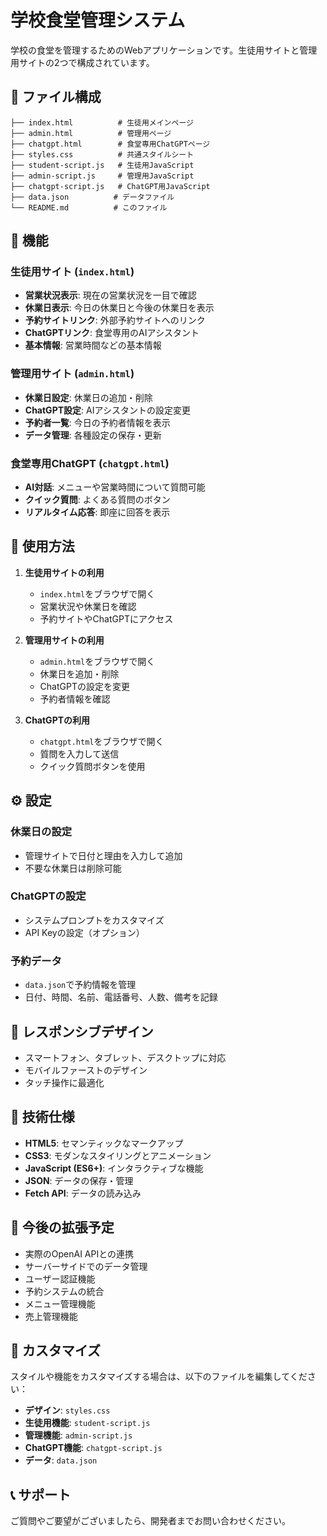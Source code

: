 # 学校食堂管理システム

学校の食堂を管理するためのWebアプリケーションです。生徒用サイトと管理用サイトの2つで構成されています。

## 📁 ファイル構成

```
├── index.html          # 生徒用メインページ
├── admin.html          # 管理用ページ
├── chatgpt.html        # 食堂専用ChatGPTページ
├── styles.css          # 共通スタイルシート
├── student-script.js   # 生徒用JavaScript
├── admin-script.js     # 管理用JavaScript
├── chatgpt-script.js   # ChatGPT用JavaScript
├── data.json          # データファイル
└── README.md          # このファイル
```

## 🎯 機能

### 生徒用サイト (`index.html`)
- **営業状況表示**: 現在の営業状況を一目で確認
- **休業日表示**: 今日の休業日と今後の休業日を表示
- **予約サイトリンク**: 外部予約サイトへのリンク
- **ChatGPTリンク**: 食堂専用のAIアシスタント
- **基本情報**: 営業時間などの基本情報

### 管理用サイト (`admin.html`)
- **休業日設定**: 休業日の追加・削除
- **ChatGPT設定**: AIアシスタントの設定変更
- **予約者一覧**: 今日の予約者情報を表示
- **データ管理**: 各種設定の保存・更新

### 食堂専用ChatGPT (`chatgpt.html`)
- **AI対話**: メニューや営業時間について質問可能
- **クイック質問**: よくある質問のボタン
- **リアルタイム応答**: 即座に回答を表示

## 🚀 使用方法

1. **生徒用サイトの利用**
   - `index.html`をブラウザで開く
   - 営業状況や休業日を確認
   - 予約サイトやChatGPTにアクセス

2. **管理用サイトの利用**
   - `admin.html`をブラウザで開く
   - 休業日を追加・削除
   - ChatGPTの設定を変更
   - 予約者情報を確認

3. **ChatGPTの利用**
   - `chatgpt.html`をブラウザで開く
   - 質問を入力して送信
   - クイック質問ボタンを使用

## ⚙️ 設定

### 休業日の設定
- 管理サイトで日付と理由を入力して追加
- 不要な休業日は削除可能

### ChatGPTの設定
- システムプロンプトをカスタマイズ
- API Keyの設定（オプション）

### 予約データ
- `data.json`で予約情報を管理
- 日付、時間、名前、電話番号、人数、備考を記録

## 📱 レスポンシブデザイン

- スマートフォン、タブレット、デスクトップに対応
- モバイルファーストのデザイン
- タッチ操作に最適化

## 🔧 技術仕様

- **HTML5**: セマンティックなマークアップ
- **CSS3**: モダンなスタイリングとアニメーション
- **JavaScript (ES6+)**: インタラクティブな機能
- **JSON**: データの保存・管理
- **Fetch API**: データの読み込み

## 📝 今後の拡張予定

- 実際のOpenAI APIとの連携
- サーバーサイドでのデータ管理
- ユーザー認証機能
- 予約システムの統合
- メニュー管理機能
- 売上管理機能

## 🎨 カスタマイズ

スタイルや機能をカスタマイズする場合は、以下のファイルを編集してください：

- **デザイン**: `styles.css`
- **生徒用機能**: `student-script.js`
- **管理機能**: `admin-script.js`
- **ChatGPT機能**: `chatgpt-script.js`
- **データ**: `data.json`

## 📞 サポート

ご質問やご要望がございましたら、開発者までお問い合わせください。

